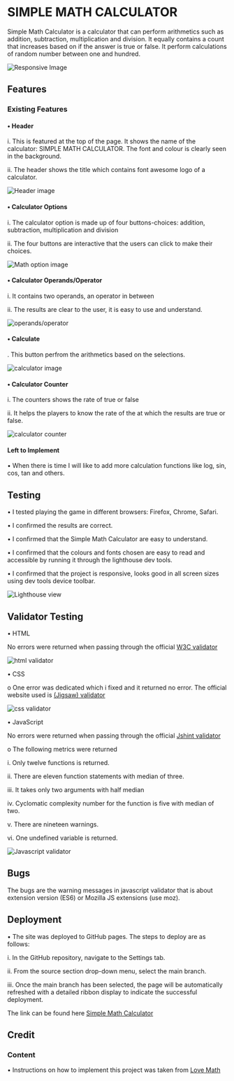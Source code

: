 # SIMPLE MATH CALCULATOR
Simple Math Calculator is a calculator that can perform arithmetics such as addition, subtraction, multiplication and division.
It equally contains a count that increases based on if the answer is true or false. It perform calculations of random number between one and hundred.

![Responsive Image](<assets/images/responsiveimage.png>)

## Features <br>

### Existing Features

#### •	Header

i. This is featured at the top of the page. It shows the name of the calculator: SIMPLE MATH CALCULATOR. The font and colour is clearly seen in the background.

  ii.	The header shows the title which contains font awesome logo of a calculator.

![Header image](<assets/images/headerpix.png>)

#### •	Calculator Options
i.	The calculator option is made up of four buttons-choices: addition, subtraction, multiplication and division

ii. The four buttons are interactive that the users can click to make their choices.

![Math option image](<assets/images/mathoption.png>)

#### •	Calculator Operands/Operator
i. It contains two operands, an operator in between

ii.	The results are clear to the user, it is easy to use and understand.  

![operands/operator](<assets/images/operands&operator.png>)

#### •	Calculate

  . This button perfrom the arithmetics based on the selections.

  ![calculator image](<assets/images/calculateimage.png>)

#### •	Calculator Counter
i.	The  counters shows the rate of true or false

ii.	 It helps the players to know the rate of the at which the results are true or false.

![calculator counter](<assets/images/trueorfalse.png>)  

#### Left to Implement
•	When there is time I will like to add more calculation functions like log, sin, cos, tan and others.

## Testing
•	I tested playing the game in different browsers: Firefox, Chrome, Safari.

•	I confirmed the results are correct.

•	I confirmed that the Simple Math Calculator are easy to understand.

•	I confirmed that the colours and fonts chosen are easy to read and accessible by running it through the lighthouse dev tools.

•	I confirmed that the project is responsive, looks good in all screen sizes using dev tools device toolbar.

![Lighthouse view](<assets/images/lighthouseimage.png>)

## Validator Testing

•	HTML 

No errors were returned when passing through the official [W3C validator](https://validator.w3.org/)

![html validator](<assets/images/htmlvalidator.png>)

•	CSS

o	One error was dedicated which i fixed and it returned no error. The official website used is [(Jigsaw) validator](https://jigsaw.w3.org/css-validator/)

![css validator](<assets/images/cssvalidator.png>)

•	JavaScript

No errors were returned when passing through the official [Jshint validator](https://jshint.com/)

o	The following metrics were returned

i. Only twelve functions is returned.

ii. There are eleven function statements with median of three.

iii. It takes only two arguments with half median

iv. Cyclomatic complexity number for the function is five with median of two.

v. There are nineteen warnings.

vi. One undefined variable is returned.

![Javascript validator](<assets/images/jsvalidator.png>)

## Bugs
The bugs are the warning messages in javascript validator that is about extension version (ES6) or Mozilla JS extensions (use moz).

## Deployment
•	The site was deployed to GitHub pages. The steps to deploy are as follows:

i. In the GitHub repository, navigate to the Settings tab.

ii. From the source section drop-down menu, select the main branch.

iii. Once the main branch has been selected, the page will be automatically refreshed with a detailed ribbon display to indicate the successful deployment.

The link can be found here [Simple Math Calculator](https://chijioke100.github.io/simple-math-calculator/)

## Credit
### Content
•	Instructions on how to implement this project was taken from [Love Math](https://code-institute-org.github.io/love-maths/)

 





